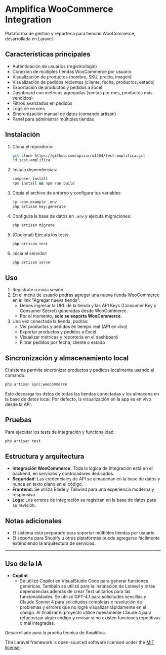 
# Amplifica WooCommerce Integration

Plataforma de gestión y reportería para tiendas WooCommerce, desarrollada en Laravel.

## Características principales

- Autenticación de usuarios (registro/login)
- Conexión de múltiples tiendas WooCommerce por usuario
- Visualización de productos (nombre, SKU, precio, imagen)
- Visualización de pedidos recientes (cliente, fecha, productos, estado)
- Exportación de productos y pedidos a Excel
- Dashboard con métricas agregadas (ventas por mes, productos más vendidos)
- Filtros avanzados en pedidos
- Logs de errores
- Sincronización manual de datos (comando artisan)
- Panel para administrar múltiples tiendas

## Instalación

1. Clona el repositorio:
	```bash
	git clone https://github.com/apizarro1204/test-amplifica.git
	cd test-amplifica
	```
2. Instala dependencias:
	```bash
	composer install
	npm install && npm run build
	```
3. Copia el archivo de entorno y configura tus variables:
	```bash
	cp .env.example .env
	php artisan key:generate
	```
4. Configura la base de datos en `.env` y ejecuta migraciones:
	```bash
	php artisan migrate
	```
5. (Opcional) Ejecuta los tests:
	```bash
	php artisan test
	```
6. Inicia el servidor:
	```bash
	php artisan serve
	```

## Uso

1. Regístrate o inicia sesión.
2. En el menú de usuario podrás agregar una nueva tienda WooCommerce en el link "Agregar nueva tienda".
	- Debes ingresar la URL de la tienda y las API Keys (Consumer Key y Consumer Secret) generadas desde WooCommerce.
	- Por el momento, **solo se soporta WooCommerce**.
3. Una vez conectada la tienda, podrás:
	- Ver productos y pedidos en tiempo real (API en vivo)
	- Exportar productos y pedidos a Excel
	- Visualizar métricas y reportería en el dashboard
	- Filtrar pedidos por fecha, cliente o estado

## Sincronización y almacenamiento local

El sistema permite sincronizar productos y pedidos localmente usando el comando:

```bash
php artisan sync:woocommerce
```

Esto descarga los datos de todas las tiendas conectadas y los almacena en la base de datos local. Por defecto, la visualización en la app es en vivo desde la API.

## Pruebas

Para ejecutar los tests de integración y funcionalidad:

```bash
php artisan test
```

## Estructura y arquitectura

- **Integración WooCommerce:** Toda la lógica de integración está en el backend, en servicios y controladores dedicados.
- **Seguridad:** Las credenciales de API se almacenan en la base de datos y nunca en texto plano en el código.
- **Frontend:** Se utiliza Blade y Tailwind para una experiencia moderna y responsiva.
- **Logs:** Los errores de integración se registran en la base de datos para su revisión.

## Notas adicionales

- El sistema está preparado para soportar múltiples tiendas por usuario.
- El soporte para Shopify u otras plataformas puede agregarse fácilmente extendiendo la arquitectura de servicios.

---

## Uso de la IA
- **Copilot**
    - Se utilizó Copilot en VisualStudio Code para generar funciones genéricas. También se utilizó para la instalación de Laravel y otras dependencias,además de crear Test unitarios para las funcionalidades. Se utilizó GPT-4.1 para solicitudes sencillas y Claude Sonnet 4 para solicitudes complejas o resolución de problemas y errores que no logré visualizar rápidamente en el código. Al finalizar el proyecto utilicé nuevamente Claude 4 para refactorizar algún código y revisar si no existen funciones repetitivas o mal integradas. 

Desarrollado para la prueba técnica de Amplifica.

The Laravel framework is open-sourced software licensed under the [MIT license](https://opensource.org/licenses/MIT).
